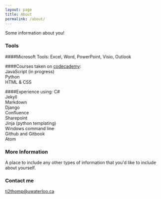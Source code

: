 ```yaml
---
layout: page
title: About
permalink: /about/
---
```


Some information about you!

### Tools
####Microsoft Tools: Excel, Word, PowerPoint, Visio, Outlook

####Courses taken on [codecademy](https://www.codecademy.com/learn):    
JavaScript (in progress)    
Python    
HTML & CSS    

####Experience using:
C#    
Jekyll    
Markdown    
Django    
Confluence    
Sharepoint    
Jinja (python templating)    
Windows command line    
Github and Gitbook    
Atom  

### More Information

A place to include any other types of information that you'd like to include about yourself.

### Contact me

[tj2thomp@uwaterloo.ca](mailto:tj2thomp@uwaterloo.ca)
